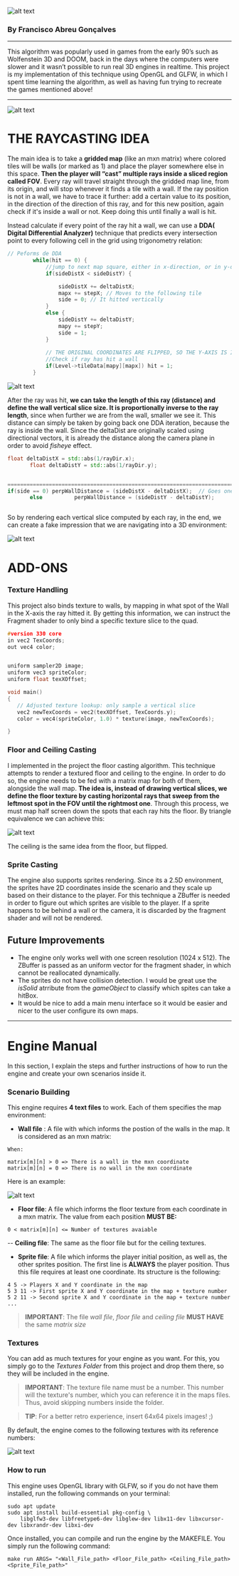 ![alt text](Images/title.png)
### By Francisco Abreu Gonçalves
***
This algorithm was popularly used in games from the early 90’s such as Wolfenstein 3D and  DOOM, back in the days where the computers were slower and it wasn’t possible to run real 3D engines in realtime.
This project is my implementation of this technique using OpenGL and GLFW, in which I spent time learning the algorithm, as well as having fun trying to recreate the games mentioned above!
***

![alt text](Images/image1.png)


# THE RAYCASTING IDEA

The main idea is to take a **gridded map** (like an mxn matrix) where colored tiles will be walls (or marked as 1) and place the player somewhere else in this space. **Then the player will “cast” multiple rays inside a sliced region called FOV**. Every ray will travel straight through the gridded map line, from its origin, and will stop whenever it finds a tile with a wall. If the ray position is not in a wall, we have to trace it further: add a certain value to its position, in the direction of the direction of this ray, and for this new position, again check if it's inside a wall or not. Keep doing this until finally a wall is hit.

Instead calculate if every point of the ray hit a wall, we can use a **DDA( Digital Differential Analyzer)** technique that predicts every intersection point to every following cell in the grid using trigonometry relation:

```cpp
// Peforms de DDA
        while(hit == 0) {
            //jump to next map square, either in x-direction, or in y-direction
            if(sideDistX < sideDistY) {

                sideDistX += deltaDistX;
                mapx += stepX; // Moves to the following tile
                side = 0; // It hitted vertically
            }
            else {
                sideDistY += deltaDistY;
                mapy += stepY;
                side = 1;
            }
            
            // THE ORIGINAL COORDINATES ARE FLIPPED, SO THE Y-AXIS IS IN THE TILE DATA WIDTH AND MAPX IN THE TILE DATA HEIGHT
            //Check if ray has hit a wall
            if(Level->tileData[mapy][mapx]) hit = 1; 
        }

```
![alt text](Images/image2.png)

After the ray was hit, **we can take the length of this ray (distance) and define the wall vertical slice size. It is proportionally inverse to the ray length**, since when further we are from the wall, smaller we see it. This distance can simply be taken by going back one DDA iteration, because the ray is inside the wall. Since the deltaDist are originally scaled using directional vectors, it is already the distance along the camera plane in order to avoid _fisheye_ effect.

```cpp
float deltaDistX = std::abs(1/rayDir.x);
       float deltaDistY = std::abs(1/rayDir.y);


========================================================================
if(side == 0) perpWallDistance = (sideDistX - deltaDistX);  // Goes one step back
       else          perpWallDistance = (sideDistY - deltaDistY);



```

So by rendering each vertical slice computed by each ray, in the end, we can create a fake impression that we are navigating into a 3D environment:

![alt text](Images/image3.png)


# ADD-ONS

### Texture Handling

This project also binds texture to walls, by mapping in what spot of the Wall in the X-axis the ray hitted it. By getting this information, we can instruct the Fragment shader to only bind a specific texture slice to the quad.

```cpp
#version 330 core
in vec2 TexCoords;
out vec4 color;


uniform sampler2D image;
uniform vec3 spriteColor;
uniform float texXOffset;

void main()
{   
   // Adjusted texture lookup: only sample a vertical slice
   vec2 newTexCoords = vec2(texXOffset, TexCoords.y);
   color = vec4(spriteColor, 1.0) * texture(image, newTexCoords);

}
```

### Floor and Ceiling Casting

I implemented in the project the floor casting algorithm. This technique attempts to render a textured floor and ceiling to the engine. In order to do so, the engine needs to be fed with a matrix map for both of them, alongside the wall map. 
**The idea is, instead of drawing vertical slices, we define the floor texture by casting horizontal rays that sweep from the leftmost spot in the FOV until the rightmost one**. Through this process, we must map half screen down the spots that each ray hits the floor. By triangle equivalence we can achieve this:

![alt text](Images/image4.png)

The ceiling is the same idea from the floor, but flipped.


### Sprite Casting

The engine also supports sprites rendering. Since its a 2.5D environment, the sprites have 2D coordinates inside the scenario and they scale up based on their distance to the player. For this technique a ZBuffer is needed in order to figure out which sprites are visible to the player. If a sprite happens to be behind a wall or the camera, it is discarded by the fragment shader and will not be rendered.


## Future Improvements
- The engine only works well with one screen resolution (1024 x 512). The ZBuffer is passed as an uniform vector for the fragment shader, in which cannot be reallocated dynamically.
- The sprites do not have collision detection. I would be great use the _isSolid_ atrribute from the _gameObject_ to classify which spites can take a hitBox.
- It would be nice to add a main menu interface so it would be easier and nicer to the user configure its own maps.

---

# Engine Manual

In this section, I explain the steps and further instructions of how to run the engine and create your own scenarios inside it.

### Scenario Building

This engine requires **4 text files** to work. Each of them specifies the map environment:

- **Wall file** : A file with which informs the postion of the walls in the map. It is considered as an mxn matrix:

```
When:

matrix[m][n] > 0 => There is a wall in the mxn coordinate
matrix[m][n] = 0 => There is no wall in the mxn coordinate
```

Here is an example:

![alt text](Images/image5.png)

- **Floor file**: A file which informs the floor texture from each coordinate in a mxn matrix. The value from each position **MUST BE:**

```
0 < matrix[m][n] <= Number of textures avaiable 
```

-- **Ceiling file**: The same as the floor file but for the ceiling textures.

- **Sprite file**: A file which informs the player initial position, as well as, the other sprites position. The first line is **ALWAYS** the player position. Thus this file requires at least one coordinate. 
Its structure is the following:

```
4 5 -> Players X and Y coordinate in the map
5 3 11 -> First sprite X and Y coordinate in the map + texture number
5 2 11 -> Second sprite X and Y coordinate in the map + texture number
...
```
> **IMPORTANT**: The file _wall_ _file_, _floor_ _file_ and _ceiling_ _file_  **MUST HAVE** the same *matrix size*

### Textures

You can add as much textures for your engine as you want. For this, you simply go to the *Textures Folder* from this project and drop them there, so they will be included in the engine.
> **IMPORTANT**: The texture file name must be a number. This number will the texture's number, which you can reference it in the maps files. Thus, avoid skipping numbers inside the folder.

> **TIP**: For a better retro experience, insert 64x64 pixels images! ;)

By default, the engine comes to the following textures with its reference numbers:

![alt text](Images/textures_charts.png)


### How to run

This engine uses OpenGL library with GLFW, so if you do not have them installed, run the following commands on your terminal:

```shell
sudo apt update
sudo apt install build-essential pkg-config \
    libglfw3-dev libfreetype6-dev libglew-dev libx11-dev libxcursor-dev libxrandr-dev libxi-dev
```

Once installed, you can compile and run the engine by the MAKEFILE. You simply run the following command:

```shell
make run ARGS= "<Wall_File_path> <Floor_File_path> <Ceiling_File_path> <Sprite_File_path>"
```